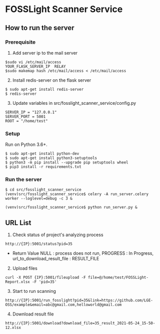 # FOSSLight Scanner Service
## How to run the server
### Prerequisite
1. Add server ip to the mail server
```
$sudo vi /etc/mail/access
YOUR_FLASK_SERVER_IP  RELAY
$sudo makemap hash /etc/mail/access < /etc/mail/access
```

2. Install redis-server on the flask server
```
$ sudo apt-get install redis-server
$ redis-server
```

3. Update variables in src/fosslight_scanner_service/config.py
```
SERVER_IP = "127.0.0.1"
SERVER_PORT = 5001
ROOT = "/home/test"
```

### Setup
Run on Python 3.6+.
```
$ sudo apt-get install python-dev
$ sudo apt-get install python3-setuptools
$ python3 -m pip install --upgrade pip setuptools wheel
$ pip3 install -r requirements.txt
```

### Run the server
```
$ cd src/fosslight_scanner_service
(venv)src/fosslight_scanner_service$ celery -A run_server.celery worker --loglevel=debug -c 3 &
```
```
(venv)src/fosslight_scanner_service$ python run_server.py &
```


## URL List

1. Check status of project's analyzing process
```
http://{IP}:5001/status?pid=35
```
- Return Value
    NULL : process does not run, PROGRESS : In Progress, url_to_download_result_file : RESULT_FILE

2. Upload files
```
curl -X POST {IP}:5001/fileupload -F file=@/home/test/FOSSLight-Report.xlsx -F 'pid=35'
```

3. Start to run scanning
```
http://{IP}:5001/run_fosslight?pid=35&link=https://github.com/LGE-OSS/example&email=abc@gmail.com,helloworld@gmail.com
```

4. Download result file
```
http://{IP}:5001/download?download_file=35_result_2021-05-24_15-50-12.xlsx
```


